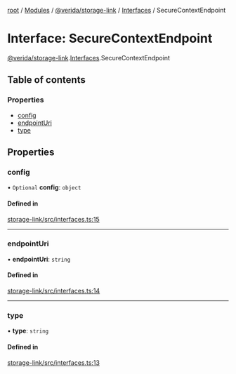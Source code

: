 [root](../README.md) / [Modules](../modules.md) / [@verida/storage-link](../modules/verida_storage_link.md) / [Interfaces](../modules/verida_storage_link.Interfaces.md) / SecureContextEndpoint

# Interface: SecureContextEndpoint

[@verida/storage-link](../modules/verida_storage_link.md).[Interfaces](../modules/verida_storage_link.Interfaces.md).SecureContextEndpoint

## Table of contents

### Properties

- [config](verida_storage_link.Interfaces.SecureContextEndpoint.md#config)
- [endpointUri](verida_storage_link.Interfaces.SecureContextEndpoint.md#endpointuri)
- [type](verida_storage_link.Interfaces.SecureContextEndpoint.md#type)

## Properties

### config

• `Optional` **config**: `object`

#### Defined in

[storage-link/src/interfaces.ts:15](https://github.com/verida/verida-js/blob/7bffc4e/packages/storage-link/src/interfaces.ts#L15)

___

### endpointUri

• **endpointUri**: `string`

#### Defined in

[storage-link/src/interfaces.ts:14](https://github.com/verida/verida-js/blob/7bffc4e/packages/storage-link/src/interfaces.ts#L14)

___

### type

• **type**: `string`

#### Defined in

[storage-link/src/interfaces.ts:13](https://github.com/verida/verida-js/blob/7bffc4e/packages/storage-link/src/interfaces.ts#L13)
